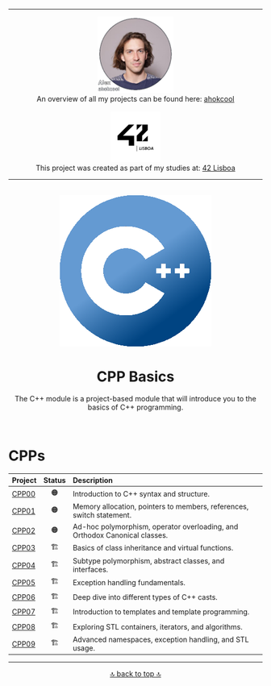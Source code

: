 <!-- ahokcool HEADER START-->
---
<a id="top"></a>
<div align="center">
  <a href="https://github.com/ahokcool/ahokcool/blob/main/README.md">
    <img src="images/alexgit.png" alt="ahokcool" width="150">
  </a><br>
  An overview of all my projects can be found here: <a href="https://github.com/ahokcool/ahokcool/blob/main/README.md" target="_blank">ahokcool</a><br><br>
  <a href="https://www.42lisboa.com">
    <img src="images/logo42.png" alt="42" width="100">
  </a><br>
  This project was created as part of my studies at: <a href="https://www.42lisboa.com" target="_blank">42 Lisboa</a><br>
</div>

---
<!-- ahokcool HEADER END-->
<!-- PROJECT HEADER START -->
<br />
<div align="center">
  <img src="images/CPPlogo.png" alt="project_logo" width="300">
  <h1 align="center">CPP Basics</h1>
<p align="center">
The C++ module is a project-based module that will introduce you to the basics of C++ programming.   
</p>
</div>
<br>
<!-- PROJECT HEADER END -->

# CPPs

| Project        | Status |                 Description |
|:---------------|:-----------------------:|:------------------------------------------------------------------------------|
| [CPP00][CPP00] | :orange_circle: 		   | Introduction to C++ syntax and structure. |
| [CPP01][CPP01] | :orange_circle: | Memory allocation, pointers to members, references, switch statement. |
| [CPP02][CPP02] | :orange_circle: | Ad-hoc polymorphism, operator overloading, and Orthodox Canonical classes. |
| [CPP03][CPP03] | :building_construction: | Basics of class inheritance and virtual functions. |
| [CPP04][CPP04] | :building_construction: | Subtype polymorphism, abstract classes, and interfaces. |
| [CPP05][CPP05] | :building_construction: | Exception handling fundamentals. |
| [CPP06][CPP06] | :building_construction: | Deep dive into different types of C++ casts. |
| [CPP07][CPP07] | :building_construction: | Introduction to templates and template programming. |
| [CPP08][CPP08] | :building_construction: | Exploring STL containers, iterators, and algorithms. |
| [CPP09][CPP09] | :building_construction: | Advanced namespaces, exception handling, and STL usage. |

<!-- Links -->
[CPP00]:./CPP00/
[CPP01]:./CPP01/
[CPP02]:./CPP02/
[CPP03]:./CPP03/
[CPP04]:./CPP04/
[CPP05]:./CPP05/
[CPP06]:./CPP06/
[CPP07]:./CPP07/
[CPP08]:./CPP08/
[CPP09]:./CPP09/

<!-- ahokcool FOOTER-->
---
<p align="center">
  <a href="#top">🔝 back to top 🔝</a>
</p>

